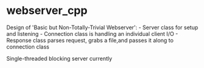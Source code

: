# webserver_cpp

Design of 'Basic but Non-Totally-Trivial Webserver': 
    - Server class for setup and listening 
    - Connection class is handling an individual client I/O
    - Response class parses request, grabs a file,and passes it along to 
        connection class

Single-threaded blocking server currently 